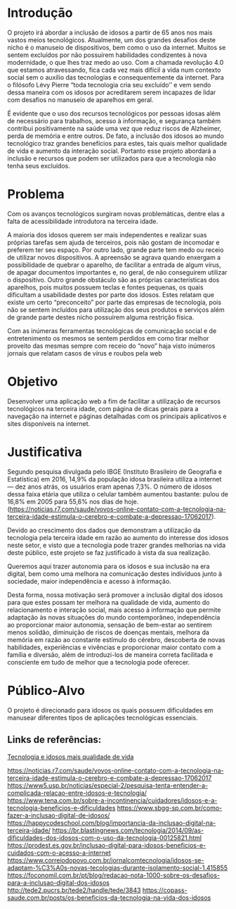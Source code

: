 # Introdução

O projeto irá abordar a inclusão de idosos a partir de 65 anos nos mais vastos meios tecnológicos. Atualmente, um dos grandes desafios deste nicho é o manuseio de dispositivos, bem como o uso da internet. Muitos se sentem excluídos  por não possuírem habilidades condizentes à nova modernidade, o que lhes traz medo ao uso. Com a chamada revolução 4.0 que estamos atravessando, fica cada vez mais difícil a vida num contexto social sem o auxílio das tecnologias e consequentemente da internet. Para o  filósofo Lévy Pierre  “toda tecnologia cria seu excluído’’ e vem sendo dessa maneira com os idosos por acreditarem serem incapazes  de lidar com desafios no manuseio de aparelhos em geral.

É evidente que o uso dos recursos tecnológicos por pessoas idosas além de necessário para trabalhos, acesso à informação, e segurança também contribui positivamente na saúde uma vez que reduz riscos de Alzheimer, perda de memória e entre outros. De fato, a inclusão dos idosos ao mundo tecnológico traz grandes benefícios para estes, tais quais melhor qualidade de vida e aumento da interação social. Portanto esse projeto abordará a inclusão e recursos que podem ser utilizados para que a tecnologia não tenha seus excluídos.

# Problema
Com os avanços tecnológicos surgiram novas problemáticas, dentre elas a falta de acessibilidade introdutora na terceira idade.

A maioria dos idosos querem ser mais independentes e realizar suas próprias tarefas sem ajuda de terceiros, pois não gostam de incomodar e preferem ter seu espaço. Por outro lado, grande parte tem medo ou receio de utilizar novos dispositivos. A apreensão se agrava quando enxergam a possibilidade de quebrar o aparelho, de facilitar a entrada de algum vírus, de apagar documentos importantes e, no geral, de não conseguirem utilizar o dispositivo. Outro grande obstáculo são as próprias características dos aparelhos, pois muitos possuem teclas e fontes pequenas, os quais dificultam a usabilidade destes por parte dos idosos. Estes relatam que existe um certo “preconceito” por parte das empresas de tecnologia, pois não se sentem incluídos para utilização dos seus produtos e serviços além de grande parte destes nicho possuírem alguma restrição física.

Com as inúmeras ferramentas tecnológicas de comunicação social e de entretenimento os mesmos se sentem perdidos em como tirar melhor proveito das mesmas  sempre com receio do “novo” haja visto inúmeros jornais que relatam casos de vírus e roubos pela web

# Objetivo

Desenvolver uma aplicação web a fim  de facilitar a utilização de recursos tecnológicos na terceira idade, com página de dicas gerais para a navegação na internet e páginas detalhadas com os principais aplicativos e sites disponíveis na internet.

# Justificativa

Segundo pesquisa divulgada pelo IBGE (Instituto Brasileiro de Geografia e Estatística) em 2016, 14,9% da população idosa brasileira utiliza a internet — dez anos atrás, os usuários eram apenas 7,3%. O número de idosos dessa faixa etária que utiliza o celular também aumentou bastante: pulou de 16,8% em 2005 para 55,6% nos dias de hoje. (https://noticias.r7.com/saude/vovos-online-contato-com-a-tecnologia-na-terceira-idade-estimula-o-cerebro-e-combate-a-depressao-17062017).

Devido ao crescimento dos dados que demonstram a utilização da tecnologia pela terceira idade em razão ao aumento do interesse dos idosos neste setor, e visto que a tecnologia pode trazer grandes melhorias na vida deste público, este projeto se faz justificado à vista da sua realização. 

Queremos aqui trazer autonomia para os idosos e sua inclusão na era digital, bem como uma melhora na comunicação destes indivíduos junto à sociedade, maior independência e acesso à informação.

Desta forma, nossa  motivação será promover a inclusão digital dos idosos para que estes possam ter melhora na qualidade de vida, aumento do relacionamento e interação social, mais acesso à informação que permite adaptação às novas situações do mundo contemporâneo, independência ao proporcionar maior autonomia, sensação de bem-estar ao sentirem menos solidão, diminuição de riscos de doenças mentais, melhora da memória em razão ao constante estímulo do cérebro, descoberta de novas habilidades, experiências e vivências e proporcionar maior contato com a família e diversão, além de introduzi-los de maneira correta facilitada e consciente  em tudo de melhor que a tecnologia pode oferecer.

# Público-Alvo

O projeto é direcionado para idosos os quais possuem dificuldades em manusear diferentes tipos de aplicações tecnológicas essenciais.


## Links de referências:

[Tecnologia e idosos mais qualidade de vida](https://aeraparelhosauditivos.com.br/tecnologia-e-idosos-mais-qualidade-de-vida-na-terceira-idade/
)

https://noticias.r7.com/saude/vovos-online-contato-com-a-tecnologia-na-terceira-idade-estimula-o-cerebro-e-combate-a-depressao-17062017
https://www5.usp.br/noticias/especial-2/pesquisa-tenta-entender-a-complicada-relacao-entre-idosos-e-tecnologia/
https://www.tena.com.br/sobre-a-incontinencia/cuidadores/idosos-e-a-tecnologia-beneficios-e-dificuldades
https://www.sbgg-sp.com.br/como-fazer-a-inclusao-digital-de-idosos/
https://happycodeschool.com/blog/importancia-da-inclusao-digital-na-terceira-idade/ 
https://br.blastingnews.com/tecnologia/2014/09/as-dificuldades-dos-idosos-com-o-uso-da-tecnologia-00125821.html
https://prodest.es.gov.br/inclusao-digital-para-idosos-beneficios-e-cuidados-com-o-acesso-a-internet
https://www.correiodopovo.com.br/jornalcomtecnologia/idosos-se-adaptam-%C3%A0s-novas-tecologias-durante-isolamento-social-1.415855
https://foconomil.com.br/pt/blog/redacao-nota-1000-sobre-os-desafios-para-a-inclusao-digital-dos-idosos
http://tede2.pucrs.br/tede2/handle/tede/3843
https://copass-saude.com.br/posts/os-beneficios-da-tecnologia-na-vida-dos-idosos

